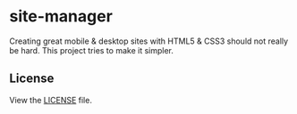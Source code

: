 site-manager
========================================

Creating great mobile & desktop sites with HTML5 & CSS3 should not really be hard. This project tries to make
it simpler.

## License

View the [LICENSE](https://raw.github.com/jolira/site-manager/master/LICENSE.txt) file.